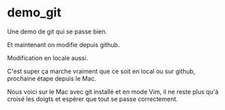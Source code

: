 demo_git
========

Une demo de git qui se passe bien.

Et maintenant on modifie depuis github.

Modification en locale aussi.

C'est super ça marche vraiment que ce soit en local ou sur github, prochaine étape depuis le Mac.

Nous voici sur le Mac avec git installé et en mode Vim, il ne reste plus qu'à croisé les doigts et espérer que tout se passe correctement.

